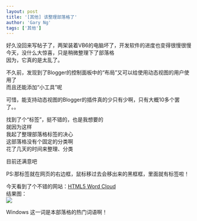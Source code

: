 ```yaml
---
layout: post
title: '[其他] 该整理部落格了'
author: 'Gary Ng'
tags: ['其他']
---
```


好久没回来写帖子了，两架装着VB6的电脑坏了，开发软件的进度也变得很慢很慢  
 今天，没什么大惊喜，只是稍微整理下了部落格  
 因为，它真的是太乱了。  
  

不久前，发现到了Blogger的控制面板中的“布局”又可以给使用动态视图的用户使用了  
 而且还能添加“小工具”呢  

可惜，能支持动态视图的Blogger的插件真的少只有少啊，只有大概10多个罢了。。  
  
 找到了个“标签”，挺不错的，也是我想要的  
 就因为这样  
 我起了整理部落格标签的决心  
 这部落格没有个固定的分类啊  
 花了几天的时间来整理、分类  
  
 目前还满意吧  
  

PS:那标签就在网页的右边框，鼠标移过去会移出来的黑框框，里面就有标签啦！  
  
 今天看到了个不错的网站：[HTML5 Word
Cloud](http://timc.idv.tw/wordcloud/en/)  
 结果图：  
[![](http://4.bp.blogspot.com/-BjDpM8_b9to/T_1xlP9MERI/AAAAAAAAByc/DHMbex7Ye9Q/s1600/download+(1).png)](http://4.bp.blogspot.com/-BjDpM8_b9to/T_1xlP9MERI/AAAAAAAAByc/DHMbex7Ye9Q/s1600/download+(1).png)
  
Windows 这一词是本部落格的热门词语啊！
